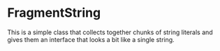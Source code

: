 # FragmentString

This is a simple class that collects together chunks of string literals and gives them an interface that looks a bit like a single string.
